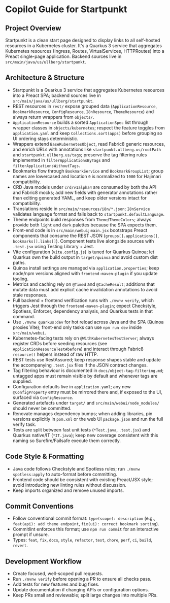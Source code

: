 # Copilot Guide for Startpunkt

## Project Overview

Startpunkt is a clean start page designed to display links to all self-hosted resources in a Kubernetes cluster. It's a Quarkus 3 service that aggregates Kubernetes resources (Ingress, Routes, VirtualServices, HTTPRoutes) into a Preact single-page application. Backend sources live in `src/main/java/us/ullberg/startpunkt`.

## Architecture & Structure

- Startpunkt is a Quarkus 3 service that aggregates Kubernetes resources into a Preact SPA; backend sources live in `src/main/java/us/ullberg/startpunkt`.
- REST resources in `rest/` expose grouped data (`ApplicationResource`, `BookmarkResource`, `ConfigResource`, `I8nResource`, `ThemeResource`) and always return wrappers from `objects/`.
- `ApplicationResource` builds a sorted `ApplicationSpec` list through wrapper classes in `objects/kubernetes`; respect the feature toggles from `application.yaml` and keep `Collections.sort(apps)` before grouping so UI ordering stays deterministic.
- Wrappers extend `BaseKubernetesObject`, read Fabric8 generic resources, and enrich URLs with annotations like `startpunkt.ullberg.us/rootPath` and `startpunkt.ullberg.us/tags`; preserve the tag filtering rules implemented in `filterApplicationsByTags` and `filterApplicationsWithoutTags`.
- Bookmarks flow through `BookmarkService` and `BookmarkGroupList`; group names are lowercased and location `0` is normalized to `1000` for Hajimari compatibility.
- CRD Java models under `crd/v1alpha4` are consumed by both the API and Fabric8 mocks; add new fields with generator annotations rather than editing generated YAML, and keep older versions intact for compatibility.
- Translations reside in `src/main/resources/i8n/*.json`; `I8nService` validates language format and falls back to `startpunkt.defaultLanguage`.
- Theme endpoints build responses from `Theme`/`ThemeColors`; always provide both `light` and `dark` palettes because the SPA expects them.
- Front-end code is in `src/main/webui`; `main.jsx` bootstraps Preact components that consume the REST JSON (`groups[].applications[]`, `bookmarks[].links[]`). Component tests live alongside sources with `.test.jsx` using Testing Library + Jest.
- Vite configuration (`vite.config.js`) is tuned for Quarkus Quinoa; let Quarkus own the build output in `target/quinoa` and avoid custom dist paths.
- Quinoa install settings are managed via `application.properties`; keep node/npm versions aligned with `frontend-maven-plugin` if you update tooling.
- Metrics and caching rely on `@Timed` and `@CacheResult`; additions that mutate data must add explicit cache invalidation annotations to avoid stale responses.
- Full backend + frontend verification runs with `./mvnw verify`, which triggers Jest through the `frontend-maven-plugin`; expect Checkstyle, Spotless, Enforcer, dependency analysis, and Quarkus tests in that command.
- Use `./mvnw quarkus:dev` for hot reload across Java and the SPA (Quinoa proxies Vite); front-end only tasks can use `npm run dev` inside `src/main/webui`.
- Kubernetes-facing tests rely on `@WithKubernetesTestServer`; always register CRDs before seeding resources (see `ApplicationResourceTest#before`) and interact through Fabric8 `resource()` helpers instead of raw HTTP.
- REST tests use RestAssured; keep response shapes stable and update the accompanying `.test.jsx` files if the JSON contract changes.
- Tag filtering behaviour is documented in `docs/object-tag-filtering.md`; untagged apps must remain visible by default and whenever tags are supplied.
- Configuration defaults live in `application.yaml`; any new `@ConfigProperty` entry must be mirrored there and, if exposed to the UI, surfaced via `ConfigResource`.
- Generated artefacts under `target/` and `src/main/webui/node_modules/` should never be committed.
- Renovate manages dependency bumps; when adding libraries, pin versions explicitly in `pom.xml` or the web UI `package.json` and run the full verify task.
- Tests are split between fast unit tests (`*Test.java`, `.test.jsx`) and Quarkus native/IT (`*IT.java`); keep new coverage consistent with this naming so Surefire/Failsafe execute them correctly.

## Code Style & Formatting

- Java code follows Checkstyle and Spotless rules; run `./mvnw spotless:apply` to auto-format before committing.
- Frontend code should be consistent with existing Preact/JSX style; avoid introducing new linting rules without discussion.
- Keep imports organized and remove unused imports.

## Commit Conventions

- Follow conventional commit format: `type(scope): description` (e.g., `feat(api): add theme endpoint`, `fix(ui): correct bookmark sorting`).
- Commitlint enforces this format; use `npm run commit` for an interactive prompt if unsure.
- Types: `feat`, `fix`, `docs`, `style`, `refactor`, `test`, `chore`, `perf`, `ci`, `build`, `revert`.

## Development Workflow

- Create focused, well-scoped pull requests.
- Run `./mvnw verify` before opening a PR to ensure all checks pass.
- Add tests for new features and bug fixes.
- Update documentation if changing APIs or configuration options.
- Keep PRs small and reviewable; split large changes into multiple PRs.
